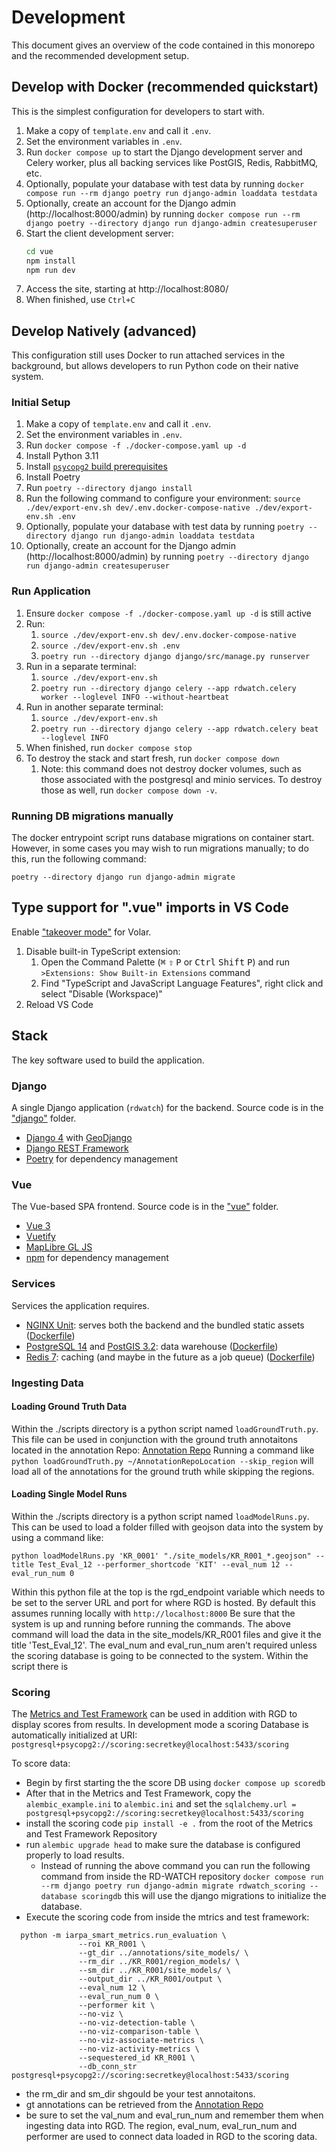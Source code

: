 # Development

This document gives an overview of the code contained in this monorepo and the recommended development setup.

## Develop with Docker (recommended quickstart)
This is the simplest configuration for developers to start with.

1. Make a copy of `template.env` and call it `.env`.
2. Set the environment variables in `.env`.
3. Run `docker compose up` to start the Django development server and Celery worker, plus all backing services
   like PostGIS, Redis, RabbitMQ, etc.
4. Optionally, populate your database with test data by running `docker compose run --rm django poetry run django-admin loaddata testdata`
5. Optionally, create an account for the Django admin (http://localhost:8000/admin) by running `docker compose run --rm django poetry --directory django run django-admin createsuperuser`
6. Start the client development server:
   ```sh
   cd vue
   npm install
   npm run dev
   ```
7. Access the site, starting at http://localhost:8080/
8. When finished, use `Ctrl+C`

## Develop Natively (advanced)
This configuration still uses Docker to run attached services in the background,
but allows developers to run Python code on their native system.

### Initial Setup
1. Make a copy of `template.env` and call it `.env`.
2. Set the environment variables in `.env`.
3. Run `docker compose -f ./docker-compose.yaml up -d`
4. Install Python 3.11
5. Install
   [`psycopg2` build prerequisites](https://www.psycopg.org/docs/install.html#build-prerequisites)
6. Install Poetry
7. Run `poetry --directory django install`
8. Run the following command to configure your environment: `source ./dev/export-env.sh dev/.env.docker-compose-native ./dev/export-env.sh .env`
9. Optionally, populate your database with test data by running `poetry --directory django run django-admin loaddata testdata`
10. Optionally, create an account for the Django admin (http://localhost:8000/admin) by running `poetry --directory django run django-admin createsuperuser`

### Run Application
1. Ensure `docker compose -f ./docker-compose.yaml up -d` is still active
2. Run:
   1. `source ./dev/export-env.sh dev/.env.docker-compose-native`
   2. `source ./dev/export-env.sh .env`
   3. `poetry run --directory django django/src/manage.py runserver`
3. Run in a separate terminal:
   1. `source ./dev/export-env.sh`
   2. `poetry run --directory django celery --app rdwatch.celery worker --loglevel INFO --without-heartbeat`
4. Run in another separate terminal:
   1. `source ./dev/export-env.sh`
   2. `poetry run --directory django celery --app rdwatch.celery beat --loglevel INFO`
5. When finished, run `docker compose stop`
6. To destroy the stack and start fresh, run `docker compose down`
   1. Note: this command does not destroy docker volumes, such as those associated with the postgresql and minio services. To destroy those as well, run `docker compose down -v`.

### Running DB migrations manually
The docker entrypoint script runs database migrations on container start. However, in some cases you may wish to run migrations manually;
to do this, run the following command:

`poetry --directory django run django-admin migrate`

## Type support for ".vue" imports in VS Code

Enable ["takeover mode"](https://github.com/johnsoncodehk/volar/discussions/471) for Volar.

1. Disable built-in TypeScript extension:
   1. Open the Command Palette (<kbd>⌘</kbd> <kbd>⇧</kbd> <kbd>P</kbd> or <kbd>Ctrl</kbd> <kbd>Shift</kbd> <kbd>P</kbd>) and run `>Extensions: Show Built-in Extensions` command
   2. Find "TypeScript and JavaScript Language Features", right click and select "Disable (Workspace)"
2. Reload VS Code

## Stack

The key software used to build the application.

### Django

A single Django application (`rdwatch`) for the backend. Source code is in the ["django"](https://github.com/ResonantGeoData/RD-WATCH/tree/phase-ii/django) folder.

- [Django 4](https://docs.djangoproject.com/en/4.1/contents/) with [GeoDjango](https://docs.djangoproject.com/en/4.0/ref/contrib/gis/)
- [Django REST Framework](https://www.django-rest-framework.org/)
- [Poetry](https://python-poetry.org/docs/) for dependency management

### Vue

The Vue-based SPA frontend. Source code is in the ["vue"](https://github.com/ResonantGeoData/RD-WATCH/tree/phase-ii/vue) folder.

- [Vue 3](https://vuejs.org/guide/introduction.html)
- [Vuetify](https://vuetifyjs.com/en/)
- [MapLibre GL JS](https://maplibre.org/maplibre-gl-js-docs/api/)
- [npm](https://docs.npmjs.com/) for dependency management

### Services

Services the application requires.

- [NGINX Unit](https://unit.nginx.org/): serves both the backend and the bundled static assets ([Dockerfile](https://github.com/ResonantGeoData/RD-WATCH/blob/phase-ii/Dockerfile))
- [PostgreSQL 14](https://www.postgresql.org/docs/14/index.html) and [PostGIS 3.2](http://www.postgis.net/documentation/): data warehouse ([Dockerfile](https://github.com/ResonantGeoData/RD-WATCH/blob/phase-ii/docker/services/postgresql/Dockerfile))
- [Redis 7](https://redis.io/docs/): caching (and maybe in the future as a job queue) ([Dockerfile](https://github.com/ResonantGeoData/RD-WATCH/blob/phase-ii/docker/services/redis/Dockerfile))

### Ingesting Data

#### Loading Ground Truth Data

Within the ./scripts directory is a python script named `loadGroundTruth.py`.  This file can be used in conjunction with the ground truth annotaitons located in the annotation Repo:
[Annotation Repo](https://smartgitlab.com/TE/annotations)
Running a command like `python loadGroundTruth.py ~/AnnotationRepoLocation --skip_region` will load all of the annotations for the ground truth while skipping the regions.


#### Loading Single Model Runs
Within the ./scripts directory is a python script named `loadModelRuns.py`.  This can be used to load a folder filled with geojson data into the system by using a command like:

```
python loadModelRuns.py 'KR_0001' "./site_models/KR_R001_*.geojson" --title Test_Eval_12 --performer_shortcode 'KIT' --eval_num 12 --eval_run_num 0
```
Within this python file at the top is the rgd_endpoint variable which needs to be set to the server URL and port for where RGD is hosted.  By default this assumes running locally with `http://localhost:8000`
Be sure that the system is up and running before running the commands.
The above command will load the data in the site_models/KR_R001 files and give it the title 'Test_Eval_12'.  The eval_num and eval_run_num aren't required unless the scoring database is going to be connected to the system.  Within the script there is

### Scoring

The [Metrics and Test Framework](https://smartgitlab.com/TE/metrics-and-test-framework#creating-a-metrics-database) can be used in addition with RGD to display scores from results.
In development mode a scoring Database is automatically initialized at URI: `postgresql+psycopg2://scoring:secretkey@localhost:5433/scoring`

To score data:
- Begin by first starting the the score DB using `docker compose up scoredb`
- After that in the Metrics and Test Framework, copy the `alembic_example.ini` to `alembic.ini` and set the `sqlalchemy.url = postgresql+psycopg2://scoring:secretkey@localhost:5433/scoring`
- install the scoring code `pip install -e .` from the root of the Metrics and Test Framework Repository
- run `alembic upgrade head` to make sure the database is configured properly to load results.
    - Instead of running the above command you can run the following command from inside the RD-WATCH repository `docker compose run --rm django poetry run django-admin migrate rdwatch_scoring --database scoringdb` this will use the django migrations to initialize the database.
- Execute the scoring code from inside the mtrics and test framework:
```
  python -m iarpa_smart_metrics.run_evaluation \
               --roi KR_R001 \
               --gt_dir ../annotations/site_models/ \
               --rm_dir ../KR_R001/region_models/ \
               --sm_dir ../KR_R001/site_models/ \
               --output_dir ../KR_R001/output \
               --eval_num 12 \
               --eval_run_num 0 \
               --performer kit \
               --no-viz \
               --no-viz-detection-table \
               --no-viz-comparison-table \
               --no-viz-associate-metrics \
               --no-viz-activity-metrics \
               --sequestered_id KR_R001 \
               --db_conn_str postgresql+psycopg2://scoring:secretkey@localhost:5433/scoring
```
- the rm_dir and sm_dir shgould be your test annotaitons.
- gt annotations can be retrieved from the [Annotation Repo](https://smartgitlab.com/TE/annotations)
- be sure to set the val_num and eval_run_num and remember them when ingesting data into RGD.  The region, eval_num, eval_run_num and performer are used to connect data loaded in RGD to the scoring data.
